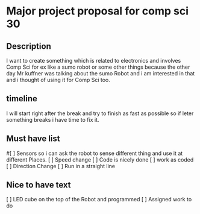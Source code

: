 # Major project proposal for comp sci 30

## Description
I want to create something which is related to electronics and involves Comp Sci for ex like a sumo robot or some other things because the other day Mr kuffner was talking about the sumo Robot and i am interested in that and i thought of using it for Comp Sci too.

## timeline
I will start right after the break and try to finish as fast as possible so if leter something breaks i have time to fix it.

## Must have list
#[ ] Sensors so i can ask the robot to sense different thing and use it at different Places.
[ ] Speed change
[ ] Code is nicely done
[ ] work as coded
[ ] Direction Change
[ ] Run in a straight line

## Nice to have text
[ ] LED cube on the top of the Robot and programmed 
[ ] Assigned work to do 
